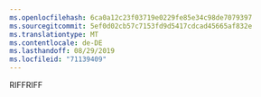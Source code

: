 ```yaml
---
ms.openlocfilehash: 6ca0a12c23f03719e0229fe85e34c98de7079397
ms.sourcegitcommit: 5ef0d02cb57c7153fd9d5417cdcad45665af832e
ms.translationtype: MT
ms.contentlocale: de-DE
ms.lasthandoff: 08/29/2019
ms.locfileid: "71139409"
---
```

<span data-ttu-id="63f92-101">RIFF</span><span class="sxs-lookup"><span data-stu-id="63f92-101">RIFF</span></span>